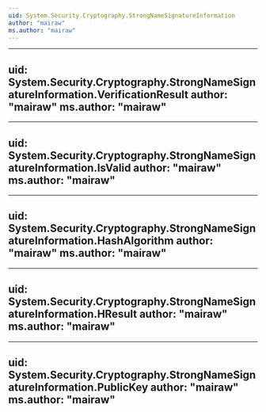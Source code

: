 ```yaml
---
uid: System.Security.Cryptography.StrongNameSignatureInformation
author: "mairaw"
ms.author: "mairaw"
---
```


---
uid: System.Security.Cryptography.StrongNameSignatureInformation.VerificationResult
author: "mairaw"
ms.author: "mairaw"
---

---
uid: System.Security.Cryptography.StrongNameSignatureInformation.IsValid
author: "mairaw"
ms.author: "mairaw"
---

---
uid: System.Security.Cryptography.StrongNameSignatureInformation.HashAlgorithm
author: "mairaw"
ms.author: "mairaw"
---

---
uid: System.Security.Cryptography.StrongNameSignatureInformation.HResult
author: "mairaw"
ms.author: "mairaw"
---

---
uid: System.Security.Cryptography.StrongNameSignatureInformation.PublicKey
author: "mairaw"
ms.author: "mairaw"
---
